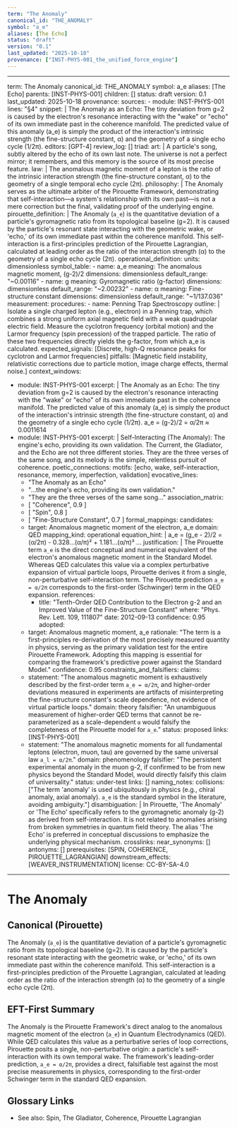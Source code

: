 ```yaml
---
term: "The Anomaly"
canonical_id: "THE_ANOMALY"
symbol: "a_e"
aliases: [The Echo]
status: "draft"
version: "0.1"
last_updated: "2025-10-18"
provenance: ["INST-PHYS-001_the_unified_force_engine"]
---
```


---
term: The Anomaly
canonical_id: THE_ANOMALY
symbol: a_e
aliases: [The Echo]
parents: [INST-PHYS-001]
children: []
status: draft
version: 0.1
last_updated: 2025-10-18
provenance:
  sources:
    - module: INST-PHYS-001
      lines: "§4"
      snippet: |
        The Anomaly as an Echo: The tiny deviation from g=2 is caused by the electron's resonance interacting with the "wake" or "echo" of its own immediate past in the coherence manifold. The predicted value of this anomaly (a_e) is simply the product of the interaction's intrinsic strength (the fine-structure constant, α) and the geometry of a single echo cycle (1/2π).
  editors: [GPT-4]
  review_log: []
triad:
  art: |
    A particle's song, subtly altered by the echo of its own last note. The universe is not a perfect mirror; it remembers, and this memory is the source of its most precise feature.
  law: |
    The anomalous magnetic moment of a lepton is the ratio of the intrinsic interaction strength (the fine-structure constant, α) to the geometry of a single temporal echo cycle (2π).
  philosophy: |
    The Anomaly serves as the ultimate arbiter of the Pirouette Framework, demonstrating that self-interaction—a system's relationship with its own past—is not a mere correction but the final, validating proof of the underlying engine.
pirouette_definition: |
  The Anomaly (`a_e`) is the quantitative deviation of a particle's gyromagnetic ratio from its topological baseline (g=2). It is caused by the particle's resonant state interacting with the geometric wake, or 'echo,' of its own immediate past within the coherence manifold. This self-interaction is a first-principles prediction of the Pirouette Lagrangian, calculated at leading order as the ratio of the interaction strength (α) to the geometry of a single echo cycle (2π).
operational_definition:
  units: dimensionless
  symbol_table:
    - name: a_e
      meaning: The anomalous magnetic moment, (g-2)/2
      dimensions: dimensionless
      default_range: "~0.00116"
    - name: g
      meaning: Gyromagnetic ratio (g-factor)
      dimensions: dimensionless
      default_range: "~2.00232"
    - name: α
      meaning: Fine-structure constant
      dimensions: dimensionless
      default_range: "~1/137.036"
  measurement:
    procedures:
      - name: Penning Trap Spectroscopy
        outline: |
          Isolate a single charged lepton (e.g., electron) in a Penning trap, which combines a strong uniform axial magnetic field with a weak quadrupolar electric field. Measure the cyclotron frequency (orbital motion) and the Larmor frequency (spin precession) of the trapped particle. The ratio of these two frequencies directly yields the g-factor, from which a_e is calculated.
        expected_signals: [Discrete, high-Q resonance peaks for cyclotron and Larmor frequencies]
        pitfalls: [Magnetic field instability, relativistic corrections due to particle motion, image charge effects, thermal noise.]
context_windows:
  - module: INST-PHYS-001
    excerpt: |
      The Anomaly as an Echo: The tiny deviation from g=2 is caused by the electron's resonance interacting with the "wake" or "echo" of its own immediate past in the coherence manifold. The predicted value of this anomaly (a_e) is simply the product of the interaction's intrinsic strength (the fine-structure constant, α) and the geometry of a single echo cycle (1/2π). a_e = (g-2)/2 = α/2π ≈ 0.0011614
  - module: INST-PHYS-001
    excerpt: |
      Self-Interacting (The Anomaly): The engine's echo, providing its own validation. The Current, the Gladiator, and the Echo are not three different stories. They are the three verses of the same song, and its melody is the simple, relentless pursuit of coherence.
poetic_connections:
  motifs: [echo, wake, self-interaction, resonance, memory, imperfection, validation]
  evocative_lines:
    - "The Anomaly as an Echo"
    - "...the engine's echo, providing its own validation."
    - "They are the three verses of the same song..."
  association_matrix:
    - [ "Coherence", 0.9 ]
    - [ "Spin", 0.8 ]
    - [ "Fine-Structure Constant", 0.7 ]
formal_mappings:
  candidates:
    - target: Anomalous magnetic moment of the electron, a_e
      domain: QED
      mapping_kind: operational
      equation_hint: |
        a_e = (g_e - 2)/2 = (α/2π) - 0.328...(α/π)² + 1.181...(α/π)³ ...
      justification: |
        The Pirouette term `a_e` is the direct conceptual and numerical equivalent of the electron's anomalous magnetic moment in the Standard Model. Whereas QED calculates this value via a complex perturbative expansion of virtual particle loops, Pirouette derives it from a single, non-perturbative self-interaction term. The Pirouette prediction `a_e = α/2π` corresponds to the first-order (Schwinger) term in the QED expansion.
      references:
        - title: "Tenth-Order QED Contribution to the Electron g-2 and an Improved Value of the Fine-Structure Constant"
          where: "Phys. Rev. Lett. 109, 111807"
          date: 2012-09-13
      confidence: 0.95
  adopted:
    - target: Anomalous magnetic moment, a_e
      rationale: "The term is a first-principles re-derivation of the most precisely measured quantity in physics, serving as the primary validation test for the entire Pirouette Framework. Adopting this mapping is essential for comparing the framework's predictive power against the Standard Model."
      confidence: 0.95
constraints_and_falsifiers:
  claims:
    - statement: "The anomalous magnetic moment is exhaustively described by the first-order term `a_e = α/2π`, and higher-order deviations measured in experiments are artifacts of misinterpreting the fine-structure constant's scale dependence, not evidence of virtual particle loops."
      domain: theory
      falsifier: "An unambiguous measurement of higher-order QED terms that cannot be re-parameterized as a scale-dependent `α` would falsify the completeness of the Pirouette model for `a_e`."
      status: proposed
      links: [INST-PHYS-001]
    - statement: "The anomalous magnetic moments for all fundamental leptons (electron, muon, tau) are governed by the same universal law `a_l = α/2π`."
      domain: phenomenology
      falsifier: "The persistent experimental anomaly in the muon g-2, if confirmed to be from new physics beyond the Standard Model, would directly falsify this claim of universality."
      status: under-test
      links: []
naming_notes:
  collisions: ["The term 'anomaly' is used ubiquitously in physics (e.g., chiral anomaly, axial anomaly). `a_e` is the standard symbol in the literature, avoiding ambiguity."]
  disambiguation: |
    In Pirouette, 'The Anomaly' or 'The Echo' specifically refers to the gyromagnetic anomaly (g-2) as derived from self-interaction. It is not related to anomalies arising from broken symmetries in quantum field theory. The alias 'The Echo' is preferred in conceptual discussions to emphasize the underlying physical mechanism.
crosslinks:
  near_synonyms: []
  antonyms: []
  prerequisites: [SPIN, COHERENCE, PIROUETTE_LAGRANGIAN]
  downstream_effects: [WEAVER_INSTRUMENTATION]
license: CC-BY-SA-4.0
---

# The Anomaly

## Canonical (Pirouette)
The Anomaly (`a_e`) is the quantitative deviation of a particle's gyromagnetic ratio from its topological baseline (g=2). It is caused by the particle's resonant state interacting with the geometric wake, or 'echo,' of its own immediate past within the coherence manifold. This self-interaction is a first-principles prediction of the Pirouette Lagrangian, calculated at leading order as the ratio of the interaction strength (α) to the geometry of a single echo cycle (2π).

## EFT-First Summary
The Anomaly is the Pirouette Framework's direct analog to the anomalous magnetic moment of the electron (`a_e`) in Quantum Electrodynamics (QED). While QED calculates this value as a perturbative series of loop corrections, Pirouette posits a single, non-perturbative origin: a particle's self-interaction with its own temporal wake. The framework's leading-order prediction, `a_e = α/2π`, provides a direct, falsifiable test against the most precise measurements in physics, corresponding to the first-order Schwinger term in the standard QED expansion.

## Glossary Links
- See also: Spin, The Gladiator, Coherence, Pirouette Lagrangian